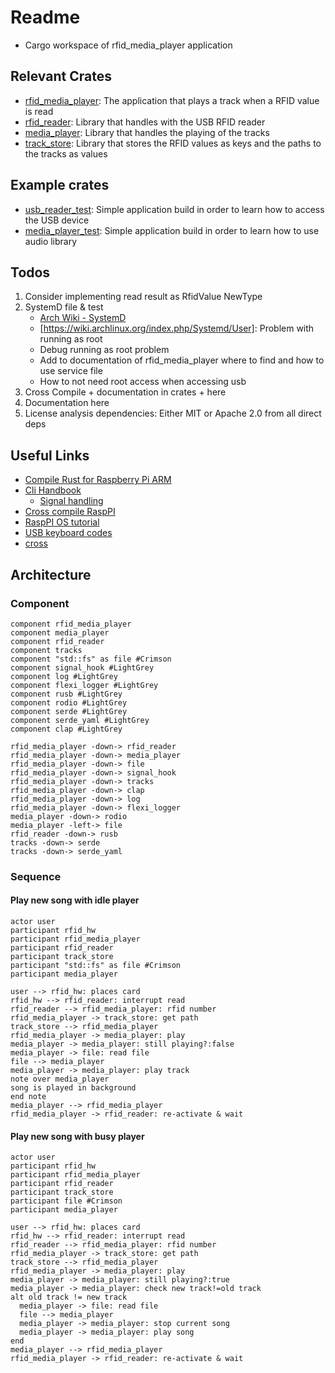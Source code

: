 # Readme

* Cargo workspace of rfid_media_player application

## Relevant Crates

* [rfid_media_player](./rfid_media_player/Readme.md): The application that plays a track when a RFID value is read
* [rfid_reader](./rfid_reader/Readme.md): Library that handles with the USB RFID reader
* [media_player](./media_player/Readme.md): Library that handles the playing of the tracks
* [track_store](./track_store/Readme.md): Library that stores the RFID values as keys and the paths to the tracks as values

## Example crates

* [usb_reader_test](usb_reader_test/Readme.md): Simple application build in order to learn how to access the USB device
* [media_player_test](media_player_test/Readme.md): Simple application build in order to learn how to use audio library

## Todos

1. Consider implementing read result as RfidValue NewType
2. SystemD file & test
    * [Arch Wiki - SystemD](https://wiki.archlinux.org/index.php/Systemd)
    * [https://wiki.archlinux.org/index.php/Systemd/User]: Problem with running as root
    * Debug running as root problem
    * Add to documentation of rfid_media_player where to find and how to use service file
    * How to not need root access when accessing usb
3. Cross Compile + documentation in crates + here
4. Documentation here
5. License analysis dependencies: Either MIT or Apache 2.0 from all direct deps

## Useful Links

* [Compile Rust for Raspberry Pi ARM](https://medium.com/swlh/compiling-rust-for-raspberry-pi-arm-922b55dbb050)
* [Cli Handbook](https://rust-cli.github.io/book/index.html)
  * [Signal handling](https://rust-cli.github.io/book/in-depth/signals.html)
* [Cross compile RaspPI](https://chacin.dev/blog/cross-compiling-rust-for-the-raspberry-pi/)
* [RaspPI OS tutorial](https://github.com/rust-embedded/rust-raspberrypi-OS-tutorials)
* [USB keyboard codes](https://www.win.tue.nl/~aeb/linux/kbd/scancodes-14.html)
* [cross](https://crates.io/crates/cross)

## Architecture

### Component

```plantuml
component rfid_media_player
component media_player
component rfid_reader
component tracks
component "std::fs" as file #Crimson
component signal_hook #LightGrey
component log #LightGrey
component flexi_logger #LightGrey
component rusb #LightGrey
component rodio #LightGrey
component serde #LightGrey
component serde_yaml #LightGrey
component clap #LightGrey

rfid_media_player -down-> rfid_reader
rfid_media_player -down-> media_player
rfid_media_player -down-> file
rfid_media_player -down-> signal_hook
rfid_media_player -down-> tracks
rfid_media_player -down-> clap
rfid_media_player -down-> log
rfid_media_player -down-> flexi_logger
media_player -down-> rodio
media_player -left-> file
rfid_reader -down-> rusb
tracks -down-> serde
tracks -down-> serde_yaml

```

### Sequence

#### Play new song with idle player

```plantuml
actor user
participant rfid_hw
participant rfid_media_player
participant rfid_reader
participant track_store
participant "std::fs" as file #Crimson
participant media_player

user --> rfid_hw: places card
rfid_hw --> rfid_reader: interrupt read
rfid_reader --> rfid_media_player: rfid number
rfid_media_player -> track_store: get path
track_store --> rfid_media_player
rfid_media_player -> media_player: play
media_player -> media_player: still playing?:false 
media_player -> file: read file
file --> media_player
media_player -> media_player: play track
note over media_player
song is played in background
end note
media_player --> rfid_media_player
rfid_media_player -> rfid_reader: re-activate & wait
```

#### Play new song with busy player

```plantuml
actor user
participant rfid_hw
participant rfid_media_player
participant rfid_reader
participant track_store
participant file #Crimson
participant media_player

user --> rfid_hw: places card
rfid_hw --> rfid_reader: interrupt read
rfid_reader --> rfid_media_player: rfid number
rfid_media_player -> track_store: get path
track_store --> rfid_media_player
rfid_media_player -> media_player: play
media_player -> media_player: still playing?:true
media_player -> media_player: check new track!=old track
alt old track != new track
  media_player -> file: read file
  file --> media_player
  media_player -> media_player: stop current song
  media_player -> media_player: play song
end
media_player --> rfid_media_player
rfid_media_player -> rfid_reader: re-activate & wait
```
